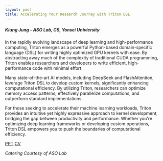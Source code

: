 ```yaml
---
layout: post
title: Accelerating Your Research Journey with Triton DSL
---
```


<h5>
    Kiung Jung - ASO Lab, CS, Yonsei Univiersity
</h5>

In the rapidly evolving landscape of deep learning and high-performance computing, Triton emerges as a powerful Python-based domain-specific language (DSL) for writing highly optimized GPU kernels with ease. By abstracting away much of the complexity of traditional CUDA programming, Triton enables researchers and developers to write efficient, high-performance code with minimal effort.

Many state-of-the-art AI models, including DeepSeek and FlashAttention, leverage Triton DSL to develop custom kernels, significantly enhancing computational efficiency. By utilizing Triton, researchers can optimize memory access patterns, effectively parallelize computations, and outperform standard implementations.

For those seeking to accelerate their machine learning workloads, Triton provides an intuitive yet highly expressive approach to kernel development, bridging the gap between productivity and performance. Whether you're optimizing deep learning frameworks or developing custom operations, Triton DSL empowers you to push the boundaries of computational efficiency.

[PPT](https://docs.google.com/presentation/d/12JJ_gxDOWckU8C9-CHhde7DeKjdbcQlDvrauT9RqInc/edit?usp=sharing)
[CV](https://quqqu.github.io/curriculum-vitae/)

<i>
    Catering Courtesy of ASO Lab
</i>